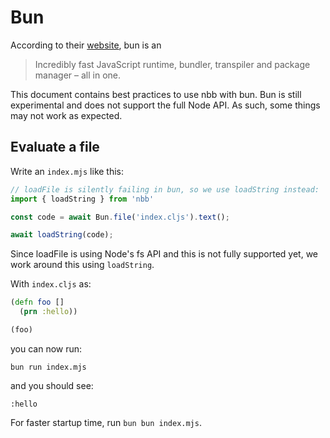 # Bun

According to their [website](https://github.com/Jarred-Sumner/bun), bun is an

> Incredibly fast JavaScript runtime, bundler, transpiler and package manager – all in one.

This document contains best practices to use nbb with bun. Bun is still experimental and does not support the full Node API. As such, some things may not work as expected.

## Evaluate a file

Write an `index.mjs` like this:

``` javascript
// loadFile is silently failing in bun, so we use loadString instead:
import { loadString } from 'nbb'

const code = await Bun.file('index.cljs').text();

await loadString(code);
```

Since loadFile is using Node's fs API and this is not fully supported yet, we work around this using `loadString`.

With `index.cljs` as:

``` clojure
(defn foo []
  (prn :hello))

(foo)
```

you can now run:

```
bun run index.mjs
```

and you should see:

```
:hello
```

For faster startup time, run `bun bun index.mjs`.
